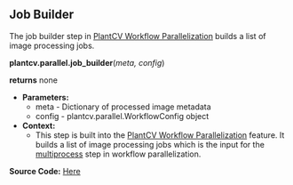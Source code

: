 ## Job Builder

The job builder step in [PlantCV Workflow Parallelization](pipeline_parallel.md) builds a list of image processing jobs.

**plantcv.parallel.job_builder**(*meta, config*)

**returns** none

- **Parameters:**
    - meta   - Dictionary of processed image metadata
    - config - plantcv.parallel.WorkflowConfig object
- **Context:**
    - This step is built into the [PlantCV Workflow Parallelization](pipeline_parallel.md) feature. It builds a list of image processing 
    jobs which is the input for the [multiprocess](parallel_multiprocess.md) step in workflow parallelization. 

**Source Code:** [Here](https://github.com/danforthcenter/plantcv/blob/main/plantcv/parallel/job_builder.py)
